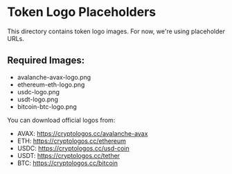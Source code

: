 # Token Logo Placeholders

This directory contains token logo images. For now, we're using placeholder URLs.

## Required Images:
- avalanche-avax-logo.png
- ethereum-eth-logo.png
- usdc-logo.png
- usdt-logo.png
- bitcoin-btc-logo.png

You can download official logos from:
- AVAX: https://cryptologos.cc/avalanche-avax
- ETH: https://cryptologos.cc/ethereum
- USDC: https://cryptologos.cc/usd-coin
- USDT: https://cryptologos.cc/tether
- BTC: https://cryptologos.cc/bitcoin